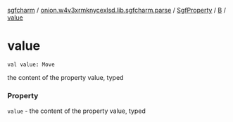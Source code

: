 [sgfcharm](../../../index.md) / [onion.w4v3xrmknycexlsd.lib.sgfcharm.parse](../../index.md) / [SgfProperty](../index.md) / [B](index.md) / [value](./value.md)

# value

`val value: Move`

the content of the property value, typed

### Property

`value` - the content of the property value, typed